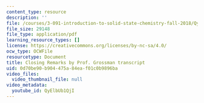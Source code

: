 ```yaml
---
content_type: resource
description: ''
file: /courses/3-091-introduction-to-solid-state-chemistry-fall-2018/QyElbUb1QjI_transcript.pdf
file_size: 29148
file_type: application/pdf
learning_resource_types: []
license: https://creativecommons.org/licenses/by-nc-sa/4.0/
ocw_type: OCWFile
resourcetype: Document
title: Closing Remarks by Prof. Grossman transcript
uid: 0d70be90-b904-475a-84ea-f01c0b9896ba
video_files:
  video_thumbnail_file: null
video_metadata:
  youtube_id: QyElbUb1QjI
---
```

